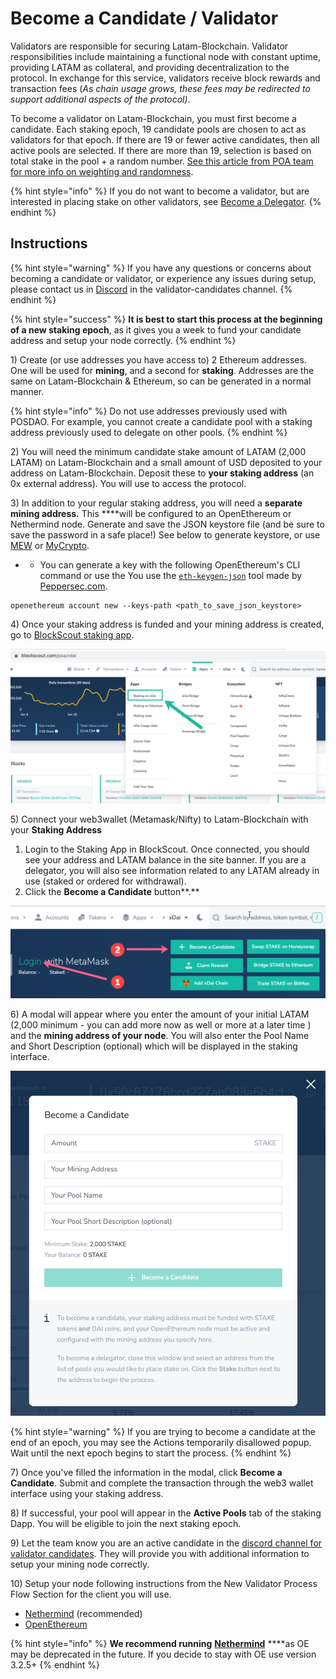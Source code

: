 # Become a Candidate / Validator

Validators are responsible for securing Latam-Blockchain. Validator responsibilities include maintaining a functional node with constant uptime, providing LATAM as collateral, and providing decentralization to the protocol. In exchange for this service, validators receive block rewards and transaction fees \(_As chain usage grows, these fees may be redirected to support additional aspects of the protocol\)_. 

To become a validator on Latam-Blockchain, you must first become a candidate. Each staking epoch, 19 candidate pools are chosen to act as validators for that epoch. If there are 19 or fewer active candidates, then all active pools are selected. If there are more than 19, selection is based on total stake in the pool + a random number. [See this article from POA team for more info on weighting and randomness](https://forum.poa.network/t/reliable-randomness-bringing-on-chain-entropy-to-the-xdai-stable-chain/3015).

{% hint style="info" %}
If you do not want to become a validator, but are interested in placing stake on other validators, see [Become a Delegator](become-a-delegator.md).
{% endhint %}

## Instructions

{% hint style="warning" %}
If you have any questions or concerns about becoming a candidate or validator, or experience any issues during setup, please contact us in [Discord](https://discord.gg/mPJ9zkq) in the validator-candidates channel.
{% endhint %}

{% hint style="success" %}
**It is best to start this process at the beginning of a new staking epoch**, as it gives you a week to fund your candidate address and setup your node correctly.
{% endhint %}

1\) Create \(or use addresses you have access to\) 2 Ethereum addresses. One will be used for **mining**, and a second for **staking**. Addresses are the same on Latam-Blockchain & Ethereum, so can be generated in a normal manner.

{% hint style="info" %}
Do not use addresses previously used with POSDAO. For example, you cannot create a candidate pool with a staking address previously used to delegate  on other pools. 
{% endhint %}

2\) You will need the minimum candidate stake amount of LATAM \(2,000 LATAM\) on Latam-Blockchain and a small amount of USD deposited to your address on Latam-Blockchain. Deposit these to **your staking address** \(an 0x external address\). You will use to access the protocol. 

3\) In addition to your regular staking address, you will need a **separate mining address.** This ****will be configured to an OpenEthereum or Nethermind node. Generate and save the JSON keystore file \(and be sure to save the password in a safe place!\) See below to generate keystore, or use [MEW](https://kb.myetherwallet.com/en/security-and-privacy/what-is-a-keystore-file/) or [MyCrypto](https://support.mycrypto.com/).

* * You can generate a key with the following OpenEthereum's CLI command or use the You use the [`eth-keygen-json`](https://www.npmjs.com/package/eth-keygen-json)  tool made by [Peppersec.com](https://peppersec.com/).

```text
openethereum account new --keys-path <path_to_save_json_keystore>
```

4\) Once your staking address is funded and your mining address is created, go to [BlockScout staking app](https://explorer.latam-blockchain.com/validators).

![](../../.gitbook/assets/staking-1%20%281%29.png)

5\) Connect your web3wallet \(Metamask/Nifty\) to Latam-Blockchain with your **Staking Address**

1. Login to the Staking App in BlockScout. Once connected, you should see your address and LATAM balance in the site banner. If you are a delegator, you will also see information related to any LATAM already in use \(staked or ordered for withdrawal\).
2. Click the **Become a Candidate** button**.**

![](../../.gitbook/assets/2-login-become.png)

6\)  A modal will appear where you enter the amount of your initial LATAM \(2,000 minimum - you can add more now as well or more at a later time \) and the **mining address of your node**.  You will also enter the Pool Name and Short Description \(optional\) which will be displayed in the staking interface.

![](../../.gitbook/assets/become.png)

{% hint style="warning" %}
If you are trying to become a candidate at the end of an epoch, you may see the Actions temporarily disallowed popup. Wait until the next epoch begins to start the process.
{% endhint %}

7\) Once you've filled the information in the modal, click **Become a Candidate**. Submit and complete the transaction through the web3 wallet interface using your staking address.

8\) If successful, your pool will appear in the **Active Pools** tab of the staking Dapp. You will be eligible to join the next staking epoch.

9\) Let the team know you are an active candidate in the [discord channel for validator candidates](https://discord.gg/mPJ9zkq). They will provide you with additional information to setup your mining node correctly. 

10\) Setup your node following instructions from the New Validator Process Flow Section for the client you will use.

* [Nethermind](../../for-validators/new-validator-process-flow/nethermind-node-setup.md) \(recommended\)
* [OpenEthereum](../../for-validators/new-validator-process-flow/openethereum-node-instructions.md)

{% hint style="info" %}
**We recommend running** [**Nethermind**](../../for-validators/new-validator-process-flow/nethermind-node-setup.md) ****as OE may be deprecated in the future. If you decide to stay with OE use version 3.2.5+ 
{% endhint %}

